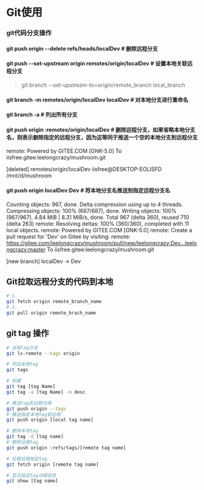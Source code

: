 # Git使用

### git代码分支操作

#### git push origin --delete refs/heads/localDev   # 删除远程分支

####  git push --set-upstream origin remotes/origin/localDev  # 设置本地关联远程分支

> git branch --set-upstream-to=origin/remote_branch local_branch

#### git branch -m remotes/origin/localDev localDev   # 对本地分支进行重命名


#### git branch -a   # 列出所有分支
#### git push origin :remotes/origin/localDev   # 删除远程分支，如果省略本地分支名，则表示删除指定的远程分支，因为这等同于推送一个空的本地分支到远程分支
remote: Powered by GITEE.COM [GNK-5.0]
To iisfree.gitee:leelongcrazy/mushroom.git

[deleted]         remotes/origin/localDev
iisfree@DESKTOP-EOLISFD /mnt/d/mushroom
#### git push origin localDev:Dev    # 将本地分支名推送到指定远程分支名
Counting objects: 967, done.
Delta compression using up to 4 threads.
Compressing objects: 100% (687/687), done.
Writing objects: 100% (967/967), 4.84 MiB | 8.31 MiB/s, done.
Total 967 (delta 360), reused 710 (delta 263)
remote: Resolving deltas: 100% (360/360), completed with 11 local objects.
remote: Powered by GITEE.COM [GNK-5.0]
remote: Create a pull request for 'Dev' on Gitee by visiting:
remote:     https://gitee.com/leelongcrazy/mushroom/pull/new/leelongcrazy:Dev...leelongcrazy:master
To iisfree.gitee:leelongcrazy/mushroom.git

[new branch]      localDev -> Dev

## Git拉取远程分支的代码到本地

``` bash
# 1.
git fetch origin remote_branch_name
# 2. 
git pull origin remote_brach_name
```

## git tag 操作
``` bash
# 远程tag分支
git ls-remote --tags origin

# 列出本地tag
git tags

# 创建
git tag [tag Name]
git tag -a [tag Name] -m desc

# 推送tag到远程仓库
git push origin --tags
# 推送指定本地tag到远程
git push origin [local tag name]

# 删除本地tag
git tag -d [tag name]
# 删除远程tag
git push origin :refs/tags/[remote tag name]

# 拉取远程指定tag
git fetch origin [remote tag name]

# 显示指定tag详细信息
git show [tag name]
```

